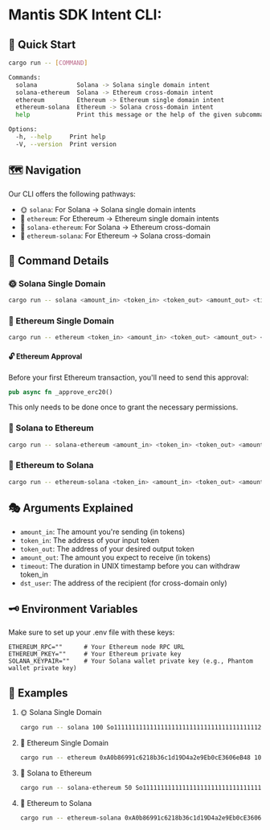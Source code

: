# Mantis SDK Intent CLI: 

## 🚀 Quick Start

```bash
cargo run -- [COMMAND]

Commands:
  solana           Solana -> Solana single domain intent
  solana-ethereum  Solana -> Ethereum cross-domain intent
  ethereum         Ethereum -> Ethereum single domain intent
  ethereum-solana  Ethereum -> Solana cross-domain intent
  help             Print this message or the help of the given subcommand(s)

Options:
  -h, --help     Print help
  -V, --version  Print version
```

## 🗺️ Navigation

Our CLI offers the following pathways:

- 🌞 `solana`: For Solana -> Solana single domain intents
- 🌙 `ethereum`: For Ethereum -> Ethereum single domain intents
- 🌠 `solana-ethereum`: For Solana -> Ethereum cross-domain 
- 🌌 `ethereum-solana`: For Ethereum -> Solana cross-domain

## 🧭 Command Details

### 🌞 Solana Single Domain

```bash
cargo run -- solana <amount_in> <token_in> <token_out> <amount_out> <timeout>
```

### 🌙 Ethereum Single Domain

```bash
cargo run -- ethereum <token_in> <amount_in> <token_out> <amount_out> <timeout>
```

#### 🔓 Ethereum Approval
Before your first Ethereum transaction, you'll need to send this approval:

```rust
pub async fn _approve_erc20()
```

This only needs to be done once to grant the necessary permissions.

### 🌠 Solana to Ethereum

```bash
cargo run -- solana-ethereum <amount_in> <token_in> <token_out> <amount_out> <timeout> <dst_user>
```

### 🌌 Ethereum to Solana

```bash
cargo run -- ethereum-solana <token_in> <amount_in> <token_out> <amount_out> <timeout> <dst_user>
```

## 🎭 Arguments Explained

- `amount_in`: The amount you're sending (in tokens)
- `token_in`: The address of your input token
- `token_out`: The address of your desired output token
- `amount_out`: The amount you expect to receive (in tokens)
- `timeout`: The duration in UNIX timestamp before you can withdraw token_in
- `dst_user`: The address of the recipient (for cross-domain only)

## 🗝️ Environment Variables

Make sure to set up your .env file with these keys:

```env
ETHEREUM_RPC=""      # Your Ethereum node RPC URL
ETHEREUM_PKEY=""     # Your Ethereum private key
SOLANA_KEYPAIR=""    # Your Solana wallet private key (e.g., Phantom wallet private key)
```

## 🌟 Examples

1. 🌞 Solana Single Domain
   ```bash
   cargo run -- solana 100 So11111111111111111111111111111111111111112 EPjFWdd5AufqSSqeM2qN1xzybapC8G4wEGGkZwyTDt1v 95 3600
   ```

2. 🌙 Ethereum Single Domain
   ```bash
   cargo run -- ethereum 0xA0b86991c6218b36c1d19D4a2e9Eb0cE3606eB48 1000 0xC02aaA39b223FE8D0A0e5C4F27eAD9083C756Cc2 20 7200
   ```

3. 🌠 Solana to Ethereum
   ```bash
   cargo run -- solana-ethereum 50 So11111111111111111111111111111111111111112 0xA0b86991c6218b36c1d19D4a2e9Eb0cE3606eB48 49 3600 0x742d35Cc6634C0532925a3b844Bc454e4438f44e
   ```

4. 🌌 Ethereum to Solana
   ```bash
   cargo run -- ethereum-solana 0xA0b86991c6218b36c1d19D4a2e9Eb0cE3606eB48 100 EPjFWdd5AufqSSqeM2qN1xzybapC8G4wEGGkZwyTDt1v 99 7200 9ZNTfG4NyQgxy2SWjSiQoUyBPEvXT2xo7fKc5hPYYJ7b
   ```
